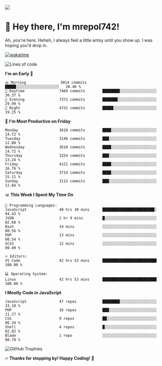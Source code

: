 ![](https://media.tenor.com/FUEC3dPyVhEAAAAM/welcome-back-minions.gif)

# 👋 Hey there, I'm mrepol742!
Ah, you're here. Heheh, 
I always feel a little antsy until you show up. I was hoping you'd drop in.

[![wakatime](https://wakatime.com/badge/user/8ad4afa2-1a56-40d1-a949-4663473915b6.svg)](https://wakatime.com/@mrepol742)

<!--START_SECTION:mrepol742-->
![Lines of code](https://img.shields.io/badge/From%20Hello%20World%20I%27ve%20Written-19.7%20million%20lines%20of%20code-blue)

**I'm an Early 🐤** 

```text
🌞 Morning                5014 commits        █████░░░░░░░░░░░░░░░░░░░░   20.40 % 
🌆 Daytime                7466 commits        ████████░░░░░░░░░░░░░░░░░   30.37 % 
🌃 Evening                7372 commits        ███████░░░░░░░░░░░░░░░░░░   29.99 % 
🌙 Night                  4731 commits        █████░░░░░░░░░░░░░░░░░░░░   19.25 % 
```
📅 **I'm Most Productive on Friday** 

```text
Monday                   3618 commits        ████░░░░░░░░░░░░░░░░░░░░░   14.72 % 
Tuesday                  3146 commits        ███░░░░░░░░░░░░░░░░░░░░░░   12.80 % 
Wednesday                3618 commits        ████░░░░░░░░░░░░░░░░░░░░░   14.72 % 
Thursday                 3254 commits        ███░░░░░░░░░░░░░░░░░░░░░░   13.24 % 
Friday                   4121 commits        ████░░░░░░░░░░░░░░░░░░░░░   16.76 % 
Saturday                 3714 commits        ████░░░░░░░░░░░░░░░░░░░░░   15.11 % 
Sunday                   3112 commits        ███░░░░░░░░░░░░░░░░░░░░░░   12.66 % 
```


📊 **This Week I Spent My Time On** 

```text
💬 Programming Languages: 
JavaScript               40 hrs 30 mins      ████████████████████████░   94.43 % 
JSON                     1 hr 9 mins         █░░░░░░░░░░░░░░░░░░░░░░░░   02.68 % 
Bash                     14 mins             ░░░░░░░░░░░░░░░░░░░░░░░░░   00.56 % 
PHP                      13 mins             ░░░░░░░░░░░░░░░░░░░░░░░░░   00.54 % 
SCSS                     12 mins             ░░░░░░░░░░░░░░░░░░░░░░░░░   00.49 % 

🔥 Editors: 
VS Code                  42 hrs 53 mins      █████████████████████████   100.00 % 

💻 Operating System: 
Linux                    42 hrs 53 mins      █████████████████████████   100.00 % 
```

**I Mostly Code in JavaScript** 

```text
JavaScript               47 repos            ████████░░░░░░░░░░░░░░░░░   33.10 % 
PHP                      16 repos            ███░░░░░░░░░░░░░░░░░░░░░░   11.27 % 
CSS                      9 repos             ██░░░░░░░░░░░░░░░░░░░░░░░   06.34 % 
Shell                    4 repos             █░░░░░░░░░░░░░░░░░░░░░░░░   02.82 % 
Blade                    1 repo              ░░░░░░░░░░░░░░░░░░░░░░░░░   00.70 % 
```




<!--END_SECTION:mrepol742-->

![GitHub Trophies](https://github-profile-trophy.vercel.app/?username=mrepol742&theme=dracula)

🔥 **Thanks for stopping by! Happy Coding!** 🚀
